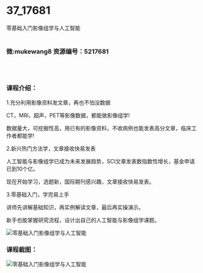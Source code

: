 # 37_17681
零基础入门影像组学与人工智能
<br/></br>
<h3>微:mukewang8 资源编号：5217681</h3>
<br/></br>
<h3>课程介绍：</h3>
<p>1.充分利用影像资料发文章，再也不怕没数据</p>
<p>CT，MRl，超声，PET等影像数据，都能做影像组学!</p>
<p>数据量大，可挖掘性高，用已有的影像资料，不收病例也能发表高分文章，临床工作者都能学!</p>
<p>2.新兴热门方法学，文章接收快易发表</p>
<p>人工智能与影像组学已成为未来发展趋势，SCI文章发表数指数性增长，基金申请已到10个亿。</p>
<p>现在开始学习，选题新，国际期刊感兴趣，文章接收快易发表。</p>
<p>3.零基础入门，学完易上手</p>
<p>讲师先讲解基础知识，再实例解读文章，最后再实操演示。</p>
<p>新手也能掌握研究流程，设计出自己的人工智能与影像组学课题。</p>
<p><img src="https://www.ko996.com/wp-content/uploads/img/2021/01/1-65-300x200.png" alt="零基础入门影像组学与人工智能"></p>
<div class="info-desc">
<h3>课程截图：</h3>
<p><img src="https://www.ko996.com/wp-content/uploads/img/2021/01/2-77.png" alt="零基础入门影像组学与人工智能"></p>


			
</div>
